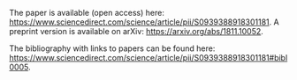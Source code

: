 The paper is available (open access) here: https://www.sciencedirect.com/science/article/pii/S0939388918301181. A preprint version is available on arXiv: https://arxiv.org/abs/1811.10052. 

The bibliography with links to papers can be found here: https://www.sciencedirect.com/science/article/pii/S0939388918301181#bibl0005.
